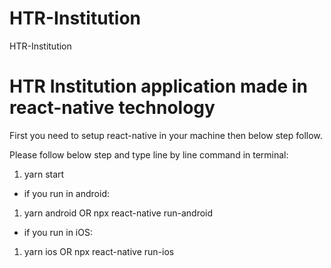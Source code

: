 # HTR-Institution

HTR-Institution

# HTR Institution application made in react-native technology

First you need to setup react-native in your machine then below step follow.

Please follow below step and type line by line command in terminal:

1. yarn start

- if you run in android:

1. yarn android OR npx react-native run-android

- if you run in iOS:

1. yarn ios OR npx react-native run-ios
